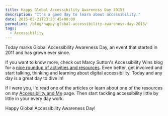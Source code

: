 ```yaml
---
title: Happy Global Accessibility Awareness Day 2015!
description: "It's a good day to learn about accessibility."
date: 2015-05-21T23:23:45+00:00
permalink: /blog/happy-global-accessibility-awareness-day-2015/
tags:
  - Accessibility
---
```


Today marks Global Accessibility Awareness Day, an event that started in 2011 and has grown ever since.

If you want to know more, check out Marcy Sutton's Accessibility Wins blog for a [nice roundup of activities and resources](http://a11ywins.tumblr.com/post/119550846548/happy-global-accessibility-awareness-day). Even better, get involved and start talking, thinking and learning about digital accessibility. Today and any day is a great day to dive in!

If I were you, I'd read one of the articles or learn about one of the resources on my [Accessibility and Me](http://a11y.me) page. Then start tackling accessibility little by little in your every day work.

Happy Global Accessibility Awareness Day!
